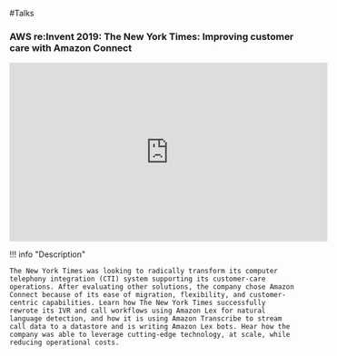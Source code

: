 #Talks

### AWS re:Invent 2019: The New York Times: Improving customer care with Amazon Connect

<iframe width="560" height="315" align="center" src="https://www.youtube.com/embed/GVQtp8WaGFY" frameborder="0" allow="accelerometer; encrypted-media; gyroscope; picture-in-picture" allowfullscreen></iframe>

!!! info "Description"
		
	The New York Times was looking to radically transform its computer telephony integration (CTI) system supporting its customer-care operations. After evaluating other solutions, the company chose Amazon Connect because of its ease of migration, flexibility, and customer-centric capabilities. Learn how The New York Times successfully rewrote its IVR and call workflows using Amazon Lex for natural language detection, and how it is using Amazon Transcribe to stream call data to a datastore and is writing Amazon Lex bots. Hear how the company was able to leverage cutting-edge technology, at scale, while reducing operational costs.
